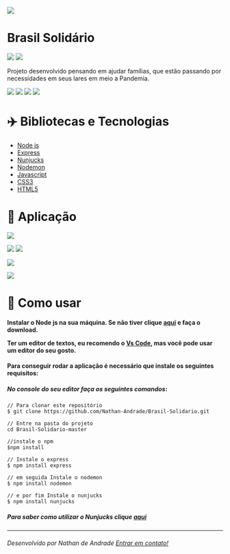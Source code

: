 ![](https://raw.githubusercontent.com/Nathan-Andrade/Brasil-Solidario/3d253f15cdb0c3a99829804f62c8b0e69d73e78e/Public/assets/icones/logo.svg)
# Brasil Solidário
![](https://github.com/Nathan-Andrade/Brasil-Solidario/blob/master/github/gifdaaplicacao2.gif?raw=true) ![](https://github.com/Nathan-Andrade/Brasil-Solidario/blob/master/github/gifresponsive.gif?raw=true)

Projeto desenvolvido pensando em ajudar famílias, que estão passando por necessidades em seus lares em meio a Pandemia.

![](https://img.shields.io/github/languages/count/Nathan-Andrade/Brasil-Solidario?color=%23f3be10) ![](https://img.shields.io/github/languages/top/Nathan-Andrade/Brasil-Solidario?color=%23f3be10) ![](https://img.shields.io/github/repo-size/Nathan-Andrade/Brasil-Solidario?color=%23f3be10) ![](https://img.shields.io/github/last-commit/Nathan-Andrade/Brasil-Solidario?color=%23f3be10)

# :airplane: Bibliotecas e Tecnologias
- <a href="https://nodejs.org/en/">Node js</a>
- <a href="https://expressjs.com/pt-br/">Express</a>
- <a href="https://mozilla.github.io/nunjucks/">Nunjucks</a>
- <a href="https://www.npmjs.com/package/nodemon">Nodemon</a>
- <a href="https://www.javascript.com/">Javascript</a>
- <a href="https://www.w3schools.com/css/">CSS3</a>
- <a href="https://www.w3schools.com/html/default.asp">HTML5</a>

# :dart: Aplicação
![](https://github.com/Nathan-Andrade/Brasil-Solidario/blob/master/github/home.PNG?raw=true)

![](https://github.com/Nathan-Andrade/Brasil-Solidario/blob/master/github/cadastro.PNG?raw=true)
![](https://github.com/Nathan-Andrade/Brasil-Solidario/blob/master/github/cadastro2.PNG?raw=true)

![](https://github.com/Nathan-Andrade/Brasil-Solidario/blob/master/github/pesquisa.PNG?raw=true)

![](https://github.com/Nathan-Andrade/Brasil-Solidario/blob/master/github/pedidos-de-ajuda.PNG?raw=true)

 # :bookmark_tabs:   Como usar
 <h4>Instalar o Node js na sua máquina. Se não tiver clique <a href="https://nodejs.org/en/">aqui</a> e faça o download.

Ter um editor de textos, eu recomendo o <a href="https://code.visualstudio.com/">Vs Code</a>, mas você pode usar um editor do seu gosto.</h4>

<h4>Para conseguir rodar a aplicação é necessário que instale os seguintes requisitos:</h4>
<h5>No console do seu editor faça os seguintes comandos:</h5>


    // Para clonar este repositório
    $ git clone https://github.com/Nathan-Andrade/Brasil-Solidario.git
    
    // Entre na pasta do projeto
    cd Brasil-Solidario-master
    
	//instale o npm
	$npm install
	
    // Instale o express 
    $ npm install express
    
    // em seguida Instale o nodemon
    $ npm install nodemon
    
    // e por fim Instale o nunjucks
    $ npm install nunjucks


##### Para saber como utilizar o Nunjucks clique <a href="https://mozilla.github.io/nunjucks/"> aqui</a>
------------
###### Desenvolvido por Nathan de Andrade <a href="https://www.linkedin.com/in/nathan-a-1b9436124/">Entrar em contato!</a>
